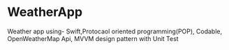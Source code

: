 # WeatherApp
Weather app using- Swift,Protocaol oriented programming(POP), Codable, OpenWeatherMap Api,  MVVM design pattern with Unit Test
